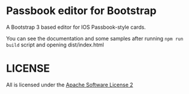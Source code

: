 Passbook editor for Bootstrap
=============================

A Bootstrap 3 based editor for IOS Passbook-style cards.

You can see the documentation and some samples after running `npm run build` script and opening dist/index.html

LICENSE
=======

All is licensed under the [Apache Software License 2](LICENSE.md)
